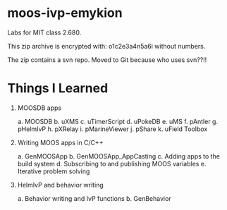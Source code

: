 # moos-ivp-emykion
Labs for MIT class 2.680.

This zip archive is encrypted with: o1c2e3a4n5a6i without numbers.

The zip contains a svn repo. Moved to Git because who uses svn??!!

# Things I Learned

1. MOOSDB apps

	a. MOOSDB
	b. uXMS
	c. uTimerScript
	d. uPokeDB
	e. uMS
	f. pAntler
	g. pHelmIvP
	h. pXRelay
	i. pMarineViewer
	j. pShare
	k. uField Toolbox

2. Writing MOOS apps in C/C++

	a. GenMOOSApp
	b. GenMOOSApp_AppCasting 
	c. Adding apps to the build system
	d. Subscribing to and publishing MOOS variables
	e. Iterative problem solving

3. HelmIvP and behavior writing
	
	a. Behavior writing and IvP functions
	b. GenBehavior
